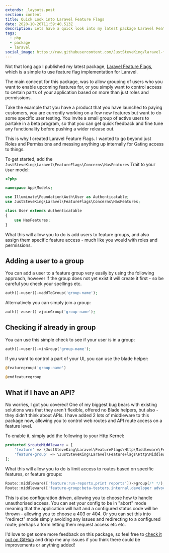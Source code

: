 ```yaml
---
extends: _layouts.post
section: content
title: Quick Look into Laravel Feature Flags
date: 2020-10-26T11:59:40.513Z
description: Lets have a quick look into my latest package Laravel Feature Flags.
tags:
  - php
  - package
  - laravel
social_image: https://raw.githubusercontent.com/JustSteveKing/laravel-feature-flags/main/banner.png
---
```

Not that long ago I published my latest package, [Laravel Feature Flags](https://github.com/JustSteveKing/laravel-feature-flags), which is a simple to use feature flag implementation for Laravel.

The main concept for this package, was to allow grouping of users who you want to enable upcoming features for, or you simply want to control access to certain parts of your application based on more than just roles and permissions.

Take the example that you have a product that you have launched to paying customers, you are currently working on a few new features but want to do some specific user testing. You invite a small group of active users to partake in a beta program, so that you can get quick feedback and fine tune any functionality before pushing a wider release out. 

This is why I created Laravel Feature Flags. I wanted to go beyond just Roles and Permissions and messing anything up internally for Gating access to things.

To get started, add the `JustSteveKing\Laravel\FeatureFlags\Concerns\HasFeatures` Trait to your `User` model:

```php
<?php

namespace App\Models;

use Illuminate\Foundation\Auth\User as Authenticatable;
use JustSteveKing\Laravel\FeatureFlags\Concerns\HasFeatures;

class User extends Authenticatable
{
    use HasFeatures;
}
```

What this will allow you to do is add users to feature groups, and also assign them specific feature access - much like you would with roles and permissions.

## Adding a user to a group

You can add a user to a feature group very easily by using the following approach, however if the group does not yet exist it will create it first - so be careful you check your spellings etc.

```php
auth()->user()->addToGroup('group-name');
```

Alternatively you can simply join a group:

```php
auth()->user()->joinGroup('group-name');
```

## Checking if already in group

You can use this simple check to see if your user is in a group:

```php
auth()->user()->inGroup('group-name');
```

If you want to control a part of your UI, you can use the blade helper:

```php
@featuregroup('group-name')

@endfeaturegroup
```

## What if I have an API?

No worries, I got you covered! One of my biggest bug bears with existing solutions was that they aren't flexible, offered no Blade helpers, but also - they didn't think about APIs. I have added 2 lots of middleware to this package now, allowing you to control web routes and API route access on a feature level.

To enable it, simply add the following to your Http Kernel:

```php
protected $routeMiddleware = [
    'feature' => \JustSteveKing\Laravel\FeatureFlags\Http\Middleware\FeatureMiddleware::class,
    'feature-group' => \JustSteveKing\Laravel\FeatureFlags\Http\Middleware\GroupMiddleware::class,
];
```

What this will allow you to do is limit access to routes based on specific features, or feature groups:

```php
Route::middleware(['feature:run-reports,print reports'])->group(/* */);
Route::middleware(['feature-group:beta-testers,internal,developer advocates'])->group(/* */);
```

This is also configuration driven, allowing you to choose how to handle unauthorised access. You can set your config to be in "abort" mode meaning that the application will halt and a configured status code will be thrown - allowing you to choose a 403 or 404. Or you can set this into "redirect" mode simply avoiding any issues and redirecting to a configured route; perhaps a form letting them request access etc etc.

I'd love to get some more feedback on this package, so feel free to [check it out on GitHub](https://github.com/JustSteveKing/laravel-feature-flags) and drop me any issues if you think there could be improvements or anything added!
